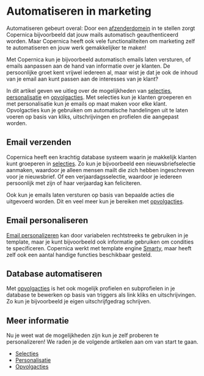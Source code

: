 # Automatiseren in marketing

Automatiseren gebeurt overal: Door een [afzenderdomein](./quick-sender-domain-guide) 
in te stellen zorgt Copernica bijvoorbeeld dat jouw mails automatisch 
geauthenticeerd worden. Maar Copernica heeft ook vele functionaliteiten 
om marketing zelf te automatiseren en jouw werk gemakkelijker te maken!

Met Copernica kun je bijvoorbeeld automatisch emails laten versturen, of 
emails aanpassen aan de hand van informatie over je klanten. De persoonlijke 
groet kent vrijwel iedereen al, maar wist je dat je ook de inhoud van je 
email aan kunt passen aan de interesses van je klant?

In dit artikel geven we uitleg over de mogelijkheden van 
[selecties](./selections-introduction), [personalisatie](./personalization) 
en [opvolgacties](./followups). Met selecties kun je klanten groeperen en 
met personalisatie kun je emails op maat maken voor elke klant. Opvolgacties 
kun je gebruiken om automatische handelingen uit te laten voeren op basis 
van kliks, uitschrijvingen en profielen die aangepast worden.

## Email verzenden

Copernica heeft een krachtig database systeem waarin je makkelijk 
klanten kunt groeperen in [selecties](./selections-introduction). Zo kun 
je bijvoorbeeld een nieuwsbriefselectie aanmaken, waardoor je alleen 
mensen mailt die zich hebben ingeschreven voor je nieuwsbrief. Of een 
verjaardagsselectie, waardoor je iedereen persoonlijk met zijn of haar 
verjaardag kan feliciteren.

Ook kun je emails laten versturen op basis van bepaalde acties die uitgevoerd 
worden. Dit en veel meer kun je bereiken met [opvolgacties](./followups).

## Email personaliseren

[Email personalizeren](./personalization) kan door variabelen rechtstreeks 
te gebruiken in je template, maar je kunt bijvoorbeeld ook informatie 
gebruiken om condities te specificeren. Copernica werkt met template 
engine [Smarty](https://www.smarty.net/), maar heeft zelf ook een aantal 
handige functies beschikbaar gesteld.

## Database automatiseren

Met [opvolgacties](./followups) is het ook mogelijk profielen en subprofielen 
in je database te bewerken op basis van triggers als link kliks en uitschrijvingen. 
Zo kun je bijvoorbeeld je eigen uitschrijfgedrag schrijven.

## Meer informatie

Nu je weet wat de mogelijkheden zijn kun je zelf proberen te personalizeren! 
We raden je de volgende artikelen aan om van start te gaan.

* [Selecties](./selections-introduction)
* [Personalisatie](./personalization) 
* [Opvolgacties](./followups)
